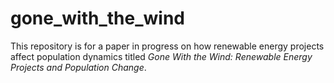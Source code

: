 # gone_with_the_wind

This repository is for a paper in progress on how renewable energy projects affect population dynamics titled *Gone With the Wind: Renewable Energy Projects and Population Change*.

